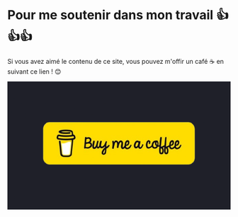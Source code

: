 
# Pour me soutenir dans mon travail 👍👍👍

Si vous avez aimé le contenu de ce site, vous pouvez m'offir un café ☕ en suivant ce lien ! 😊

[![Buy me a coffee](buymeacoffee.png)](https://buymeacoffee.com/ndu69)